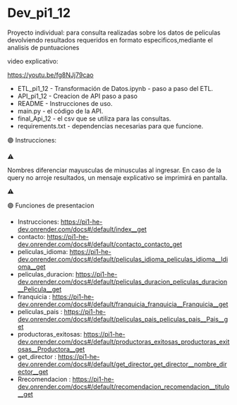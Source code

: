# Dev_pi1_12


Proyecto individual: para consulta realizadas sobre los datos  de peliculas
devolviendo resultados requeridos en formato especificos,mediante el analisis de puntuaciones  

video explicativo: 

https://youtu.be/fg8NJj79cao

* ETL_pi1_12 -   Transformación de Datos.ipynb - paso a paso del ETL.
* API_pi1_12 -  Creacion de API paso a paso 
* README -   Instrucciones de uso.
* main.py -   el código de la API.
* final_Api_12 -   el csv que se utiliza para las consultas.
* requirements.txt -   dependencias necesarias para que funcione.

🟣 Instrucciones: 

⚠️  

 Nombres diferenciar mayusculas de minusculas al ingresar.
 En caso de la query no arroje resultados, un mensaje explicativo se imprimirá en pantalla.

⚠️


🟣 Funciones de presentacion
* Instrucciones:   https://pi1-he-dev.onrender.com/docs#/default/index__get
* contacto:   https://pi1-he-dev.onrender.com/docs#/default/contacto_contacto_get
* peliculas_idioma: https://pi1-he-dev.onrender.com/docs#/default/peliculas_idioma_peliculas_idioma__Idioma__get
* peliculas_duracion: https://pi1-he-dev.onrender.com/docs#/default/peliculas_duracion_peliculas_duracion__Pelicula__get
* franquicia :  https://pi1-he-dev.onrender.com/docs#/default/franquicia_franquicia__Franquicia__get
* peliculas_pais :  https://pi1-he-dev.onrender.com/docs#/default/peliculas_pais_peliculas_pais__Pais__get
* productoras_exitosas:  https://pi1-he-dev.onrender.com/docs#/default/productoras_exitosas_productoras_exitosas__Productora__get
* get_director : https://pi1-he-dev.onrender.com/docs#/default/get_director_get_director__nombre_director__get
* Rrecomendacion : https://pi1-he-dev.onrender.com/docs#/default/recomendacion_recomendacion__titulo__get

